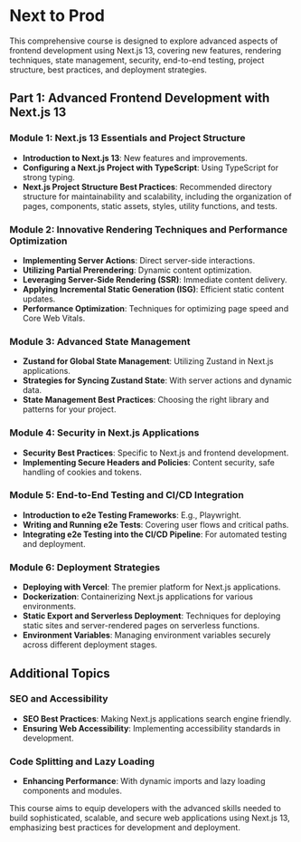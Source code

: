 # Next to Prod

This comprehensive course is designed to explore advanced aspects of frontend development using Next.js 13, covering new features, rendering techniques, state management, security, end-to-end testing, project structure, best practices, and deployment strategies.

## Part 1: Advanced Frontend Development with Next.js 13

### Module 1: Next.js 13 Essentials and Project Structure
- **Introduction to Next.js 13**: New features and improvements.
- **Configuring a Next.js Project with TypeScript**: Using TypeScript for strong typing.
- **Next.js Project Structure Best Practices**: Recommended directory structure for maintainability and scalability, including the organization of pages, components, static assets, styles, utility functions, and tests.

### Module 2: Innovative Rendering Techniques and Performance Optimization
- **Implementing Server Actions**: Direct server-side interactions.
- **Utilizing Partial Prerendering**: Dynamic content optimization.
- **Leveraging Server-Side Rendering (SSR)**: Immediate content delivery.
- **Applying Incremental Static Generation (ISG)**: Efficient static content updates.
- **Performance Optimization**: Techniques for optimizing page speed and Core Web Vitals.

### Module 3: Advanced State Management
- **Zustand for Global State Management**: Utilizing Zustand in Next.js applications.
- **Strategies for Syncing Zustand State**: With server actions and dynamic data.
- **State Management Best Practices**: Choosing the right library and patterns for your project.

### Module 4: Security in Next.js Applications
- **Security Best Practices**: Specific to Next.js and frontend development.
- **Implementing Secure Headers and Policies**: Content security, safe handling of cookies and tokens.

### Module 5: End-to-End Testing and CI/CD Integration
- **Introduction to e2e Testing Frameworks**: E.g., Playwright.
- **Writing and Running e2e Tests**: Covering user flows and critical paths.
- **Integrating e2e Testing into the CI/CD Pipeline**: For automated testing and deployment.

### Module 6: Deployment Strategies
- **Deploying with Vercel**: The premier platform for Next.js applications.
- **Dockerization**: Containerizing Next.js applications for various environments.
- **Static Export and Serverless Deployment**: Techniques for deploying static sites and server-rendered pages on serverless functions.
- **Environment Variables**: Managing environment variables securely across different deployment stages.

## Additional Topics

### SEO and Accessibility
- **SEO Best Practices**: Making Next.js applications search engine friendly.
- **Ensuring Web Accessibility**: Implementing accessibility standards in development.

### Code Splitting and Lazy Loading
- **Enhancing Performance**: With dynamic imports and lazy loading components and modules.

This course aims to equip developers with the advanced skills needed to build sophisticated, scalable, and secure web applications using Next.js 13, emphasizing best practices for development and deployment.
